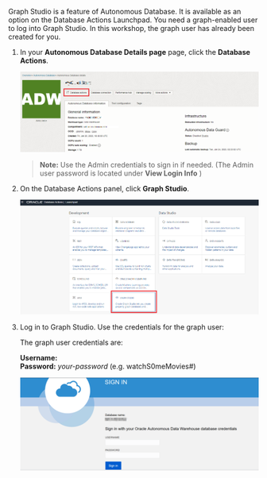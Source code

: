 <!--
    {
        "name":"Go to Graph Studio",
        "description":"Login to Graph Studio from the Autonomous Database OCI console"
-->

Graph Studio is a feature of Autonomous Database. It is available as an option on the Database Actions Launchpad. You need a graph-enabled user to log into Graph Studio. In this workshop, the graph user has already been created for you.

1. In your **Autonomous Database Details page** page, click the **Database Actions**.

    ![Click the Database Actions button.](images/graph/click-database-actions.png " ") 

    >**Note:** Use the Admin credentials to sign in if needed. (The Admin user password is located under **View Login Info** )   

2. On the Database Actions panel, click **Graph Studio**.

    ![Click Open Graph Studio.](images/graph/graphstudiofixed.png " ")

3. Log in to Graph Studio. Use the credentials for the graph user:

    The graph user credentials are: 

    **Username:** [](var:db_user_name)    
    **Password:** *your-password* (e.g. watchS0meMovies#)

    ![Use the credentials for database user MOVIESTREAM.](images/graph/graph-login.png " ")